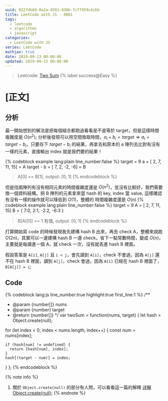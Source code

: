 ```yaml
---
uuid: 0227db69-0a2a-4503-930b-7c7f959c4cbb
title: LeetCode with JS - 0001
tags:
  - leetcode
  - algorithms
  - javascript
categories:
  - LeetCode with JS
series: LeetCode
mathjax: true
date: 2019-09-13 00:00:00
updated: 2019-09-13 00:00:00
---
```


> Leetcode: [Two Sum](https://leetcode.com/problems/two-sum/) {% label success@Easy %}

<!--more-->

# [正文]

## 分析

最一開始想到的解法是把每個組合都跑過看看是不是等於 target，但是這樣時間複雜度是 $O(n^2)$;
分析後發現可以用空間換取時間，$a_i + b_i = target \Rightarrow a_i = target - b_i$，只要存下 $target - b_i$ 的結果，再拿去和原本的 a 陣列去比對有沒有一樣的元素，直接輸出 index 就是我們要的結果！

{% codeblock example lang:plain line_number:false %}
target = 9
         a = [ 2,  7, 11, 15] = A
target - b = [ 7,  2, -2, -6] = B

> A[0] == B[1], output: [0, 1]
{% endcodeblock %}

但是找兩陣列有沒有相同元素的時間複雜度還是 $O(n^2)$，並沒有比較好，我們需要換一個資料結構。把 B 陣列的元素拿來當 hash 的 key, index 當 value, 這樣確認有沒有一樣的操作就可以降低到 $O(1)$，整體的 時間複雜度還是 $O(n)$
{% codeblock example lang:plain line_number:false %}
target = 9
A = [ 2,  7, 11, 15]
B = { 7:0,  2:1, -2:2, -6:3 }

> B[A[0]] == 1 有值, output: [0, 1]
{% endcodeblock %}

打算開始寫 code 的時候發現我先建構 hash B 出來，再去 check A，整體來說跑 $O(2n)$，其實可以一邊建構 hash B 一邊 check，省下一點常數時間，變成 $O(n)$，主要就是每讀進一個 A，就 check 一次，沒有就丟進 hash B 裡面。


假設答案是 `A[i]`, `A[j]` 且 `i < j`，會先讀到 `A[i]`，check 不會過，因為 `A[j]` 還不在 hash B 裡面，讀到 `A[j]`，check 會過，因為 `A[i]` 已經在 hash B 裡面了，`B[A[j]] = i`;

## Code

{% codeblock lang:js line_number:true highlight:true first_line:1 %}
/**
 * @param {number[]} nums
 * @param {number} target
 * @return {number[]}
 */
var twoSum = function(nums, target) {
  let hash = Object.create(null);

  for (let index = 0; index < nums.length; index++) {
    const num = nums[index];

    if (hash[num] != undefined) {
      return [hash[num], index];
    }
    hash[(target - num)] = index;
  }
};
{% endcodeblock %}

{% note info %}
1. 關於 `Object.create(null)` 的部分有人問，可以看看這一篇的解釋 [详解Object.create(null)](https://juejin.im/post/5acd8ced6fb9a028d444ee4e);
{% endnote %}
